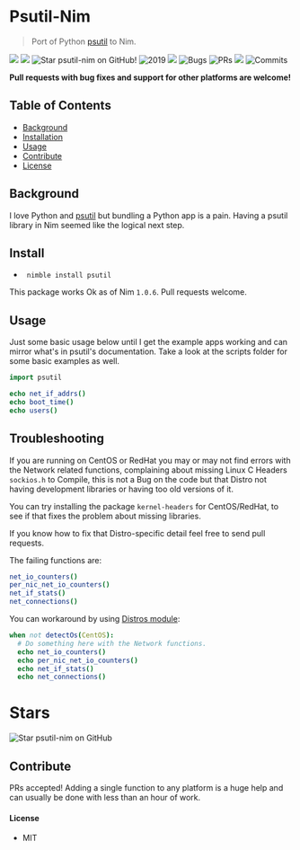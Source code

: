 # Psutil-Nim

> Port of Python [psutil](https://github.com/giampaolo/psutil) to Nim.

![](https://img.shields.io/github/languages/top/juancarlospaco/psutil-nim?style=for-the-badge)
![](https://img.shields.io/github/languages/count/juancarlospaco/psutil-nim?logoColor=green&style=for-the-badge)
![](https://img.shields.io/github/stars/juancarlospaco/psutil-nim?style=for-the-badge "Star psutil-nim on GitHub!")
![](https://img.shields.io/maintenance/yes/2019?style=for-the-badge "2019")
![](https://img.shields.io/github/languages/code-size/juancarlospaco/psutil-nim?style=for-the-badge)
![](https://img.shields.io/github/issues-raw/juancarlospaco/psutil-nim?style=for-the-badge "Bugs")
![](https://img.shields.io/github/issues-pr-raw/juancarlospaco/psutil-nim?style=for-the-badge "PRs")
![](https://img.shields.io/github/commit-activity/y/juancarlospaco/psutil-nim?style=for-the-badge)
![](https://img.shields.io/github/last-commit/juancarlospaco/psutil-nim?style=for-the-badge "Commits")

**Pull requests with bug fixes and support for other platforms are welcome!**


## Table of Contents

- [Background](#background)
- [Installation](#installation)
- [Usage](#usage)
- [Contribute](#contribute)
- [License](#license)

## Background

I love Python and [psutil](https://github.com/giampaolo/psutil) but bundling a Python app is a pain.
Having a psutil library in Nim seemed like the logical next step.

## Install

- ` nimble install psutil`

This package works Ok as of Nim `1.0.6`. Pull requests welcome.


## Usage

Just some basic usage below until I get the example apps working and can mirror
what's in psutil's documentation. Take a look at the scripts folder for some
basic examples as well.

```nim
import psutil

echo net_if_addrs()
echo boot_time()
echo users()
```


## Troubleshooting

If you are running on CentOS or RedHat you may or may not find errors with the Network related functions,
complaining about missing Linux C Headers `sockios.h` to Compile,
this is not a Bug on the code but that Distro not having development libraries or having too old versions of it.

You can try installing the package `kernel-headers` for CentOS/RedHat,
to see if that fixes the problem about missing libraries.

If you know how to fix that Distro-specific detail feel free to send pull requests.

The failing functions are:

```nim
net_io_counters()
per_nic_net_io_counters()
net_if_stats()
net_connections()
```

You can workaround by using [Distros module](https://nim-lang.org/docs/distros.html#Distribution):

```nim
when not detectOs(CentOS):
  # Do something here with the Network functions.
  echo net_io_counters()
  echo per_nic_net_io_counters()
  echo net_if_stats()
  echo net_connections()
```


# Stars

![Star psutil-nim on GitHub](https://starchart.cc/juancarlospaco/psutil-nim.svg "Star psutil-nim on GitHub!")


## Contribute

PRs accepted! Adding a single function to any platform is a huge help and can usually be done with less than an hour of work.

#### License

- MIT
